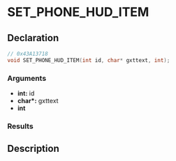 # SET_PHONE_HUD_ITEM

## Declaration
```cpp
// 0x43A13718
void SET_PHONE_HUD_ITEM(int id, char* gxttext, int);
```

### Arguments
- **int:** id
- **char\*:** gxttext
- **int**

### Results

## Description
